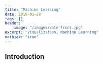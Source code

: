```yaml
---
title: "Machine Learning"
date: 2019-01-28
tags: []
header: 
    image: "/images/waterfront.jpg"
excerpt: "Visualization, Machine Learning"
mathjax: "true"
---
```

## Introduction 
